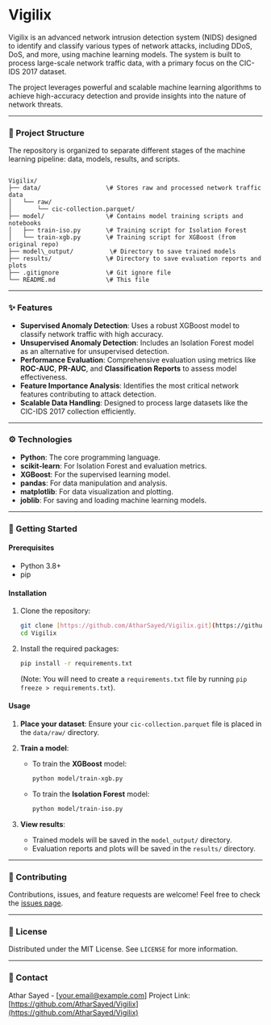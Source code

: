 
# Vigilix

Vigilix is an advanced network intrusion detection system (NIDS) designed to identify and classify various types of network attacks, including DDoS, DoS, and more, using machine learning models. The system is built to process large-scale network traffic data, with a primary focus on the CIC-IDS 2017 dataset.

The project leverages powerful and scalable machine learning algorithms to achieve high-accuracy detection and provide insights into the nature of network threats.

---

### 🚀 Project Structure

The repository is organized to separate different stages of the machine learning pipeline: data, models, results, and scripts.

```

Vigilix/
├── data/                  \# Stores raw and processed network traffic data
│   └── raw/
│       └── cic-collection.parquet/
├── model/                 \# Contains model training scripts and notebooks
│   ├── train-iso.py       \# Training script for Isolation Forest
│   └── train-xgb.py       \# Training script for XGBoost (from original repo)
├── model\_output/          \# Directory to save trained models
├── results/               \# Directory to save evaluation reports and plots
├── .gitignore             \# Git ignore file
└── README.md              \# This file

````

---

### ✨ Features

* **Supervised Anomaly Detection**: Uses a robust XGBoost model to classify network traffic with high accuracy.
* **Unsupervised Anomaly Detection**: Includes an Isolation Forest model as an alternative for unsupervised detection.
* **Performance Evaluation**: Comprehensive evaluation using metrics like **ROC-AUC**, **PR-AUC**, and **Classification Reports** to assess model effectiveness.
* **Feature Importance Analysis**: Identifies the most critical network features contributing to attack detection.
* **Scalable Data Handling**: Designed to process large datasets like the CIC-IDS 2017 collection efficiently.

---

### ⚙️ Technologies

* **Python**: The core programming language.
* **scikit-learn**: For Isolation Forest and evaluation metrics.
* **XGBoost**: For the supervised learning model.
* **pandas**: For data manipulation and analysis.
* **matplotlib**: For data visualization and plotting.
* **joblib**: For saving and loading machine learning models.

---

### 📝 Getting Started

#### Prerequisites

* Python 3.8+
* pip

#### Installation

1.  Clone the repository:
    ```bash
    git clone [https://github.com/AtharSayed/Vigilix.git](https://github.com/AtharSayed/Vigilix.git)
    cd Vigilix
    ```

2.  Install the required packages:
    ```bash
    pip install -r requirements.txt
    ```
    (Note: You will need to create a `requirements.txt` file by running `pip freeze > requirements.txt`).

#### Usage

1.  **Place your dataset**: Ensure your `cic-collection.parquet` file is placed in the `data/raw/` directory.

2.  **Train a model**:
    * To train the **XGBoost** model:
        ```bash
        python model/train-xgb.py
        ```
    * To train the **Isolation Forest** model:
        ```bash
        python model/train-iso.py
        ```

3.  **View results**:
    * Trained models will be saved in the `model_output/` directory.
    * Evaluation reports and plots will be saved in the `results/` directory.

---

### 🤝 Contributing

Contributions, issues, and feature requests are welcome! Feel free to check the [issues page](https://github.com/AtharSayed/Vigilix/issues).

---

### 📄 License

Distributed under the MIT License. See `LICENSE` for more information.

---

### 📧 Contact

Athar Sayed - [your.email@example.com]
Project Link: [https://github.com/AtharSayed/Vigilix](https://github.com/AtharSayed/Vigilix)
````
